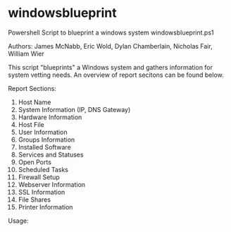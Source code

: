 # windowsblueprint
Powershell Script to blueprint a windows system
windowsblueprint.ps1

Authors: James McNabb, Eric Wold, Dylan Chamberlain, Nicholas Fair, William Wier

This script "blueprints" a Windows system and gathers information for system vetting needs.
An overview of report secitons can be found below.

Report Sections:

1. Host Name
2. System Information (IP, DNS Gateway)
3. Hardware Information
4. Host File
5. User Information
6. Groups Information
7. Installed Software
8. Services and Statuses
9. Open Ports
10. Scheduled Tasks
11. Firewall Setup
12. Webserver Information
13. SSL Information
14. File Shares
15. Printer Information

Usage: